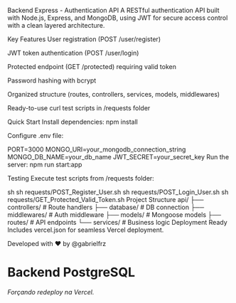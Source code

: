 Backend Express - Authentication API
A RESTful authentication API built with Node.js, Express, and MongoDB, using JWT for secure access control with a clean layered architecture.

Key Features
User registration (POST /user/register)

JWT token authentication (POST /user/login)

Protected endpoint (GET /protected) requiring valid token

Password hashing with bcrypt

Organized structure (routes, controllers, services, models, middlewares)

Ready-to-use curl test scripts in /requests folder

Quick Start
Install dependencies:
npm install

Configure .env file:

PORT=3000
MONGO_URI=your_mongodb_connection_string
MONGO_DB_NAME=your_db_name
JWT_SECRET=your_secret_key
Run the server:
npm run start:app

Testing
Execute test scripts from /requests folder:

sh
sh requests/POST_Register_User.sh
sh requests/POST_Login_User.sh
sh requests/GET_Protected_Valid_Token.sh
Project Structure
api/
├── controllers/    # Route handlers
├── database/       # DB connection
├── middlewares/    # Auth middleware
├── models/         # Mongoose models
├── routes/         # API endpoints
└── services/       # Business logic
Deployment Ready
Includes vercel.json for seamless Vercel deployment.

Developed with ❤️ by @gabrielfrz

# Backend PostgreSQL
_Forçando redeploy na Vercel._

